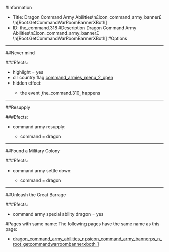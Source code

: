 #Information
 - Title: Dragon Command Army Abilities\n£icon_command_army_banner£\n[Root.GetCommandWarRoomBannerXBoth]
 - ID: the_command.318
#Description
Dragon Command Army Abilities\n£icon_command_army_banner£\n[Root.GetCommandWarRoomBannerXBoth]
#Options

___
##Never mind

###Efects:<ul><li>highlight = yes</li><li>clr country flag [command_armies_menu_2_open](../flags/command_armies_menu_2_open.md)</li><li>hidden effect:</li><ul><li>the event ˻the_command.310˼ happens</li></ul></ul>

___
##Resupply

###Efects:<ul><li>command army resupply:</li><ul><li>command = dragon</li></ul></ul>

___
##Found a Military Colony

###Efects:<ul><li>command army settle down:</li><ul><li>command = dragon</li></ul></ul>

___
##Unleash the Great Barrage

###Efects:<ul><li>command army special ability dragon = yes</li></ul>


#Pages with same name:
The following pages have the same name as this page:
 - [dragon_command_army_abilities_npsicon_command_army_bannerps_n_root_getcommandwarroombannerxboth_1](dragon_command_army_abilities_npsicon_command_army_bannerps_n_root_getcommandwarroombannerxboth_1.md)

